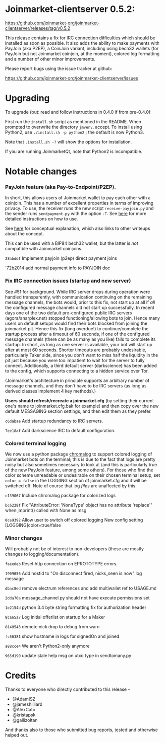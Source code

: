 Joinmarket-clientserver 0.5.2:
=================

<https://github.com/joinmarket-org/joinmarket-clientserver/releases/tag/v0.5.2>

This release contains a fix for IRC connection difficulties which should be
installed as soon as possible. It also adds the ability to make payments with PayJoin (aka P2EP),
a CoinJoin variant, including using bech32 wallets (for PayJoin but not Joinmarket coinjoin, at the moment),
colored log formatting and a number of other minor improvements.

Please report bugs using the issue tracker at github:

<https://github.com/joinmarket-org/joinmarket-clientserver/issues>

Upgrading 
=========

To upgrade (but: read and follow instructions in 0.4.0 if from pre-0.4.0):

First run the `install.sh` script as mentioned in the README. When prompted to overwrite the directory `jmvenv`, accept.
To install using Python2, use `./install.sh -p python2` ; the default is now Python3.

Note that `.install.sh -?` will show the options for installation.

If you are running JoinmarketQt, note that Python2 is incompatible.

Notable changes
===============

### PayJoin feature (aka Pay-to-Endpoint/P2EP).

In short, this allows users of Joinmarket wallet to pay each other with a coinjoin.
This has a number of excellent properties in terms of improving privacy. To use, the
receiver runs the new script `receive-payjoin.py` and the sender runs `sendpayment.py`
with the option `-T`. See [here](https://github.com/JoinMarket-Org/joinmarket-clientserver/blob/master/docs/PAYJOIN.md)
for more detailed instructions on how to use.

See [here](https://reyify.com/blog/payjoin) for conceptual explanation, which also links to other
writeups about the concept.

This can be used with a BIP84 bech32 wallet, but the latter is *not* compatible with Joinmarket coinjoins.

`28abddf` Implement payjoin (p2ep) direct payment joins

`72b2014 add normal payment info to PAYJOIN doc

### Fix IRC connection issues (startup and new server)

See #51 for background. While IRC server drops during operation were handled transparently, with
communication continuing on the remaining message channels, the bots would, prior to this fix, not start
up at all if *all* the configured message channels did not start up successfully. In recent days one of the
two default pre-configured public IRC servers (agora/anarplex.net) stopped functioning/allowing bots to join.
Hence many users on default setups would find their bots blocked from joining the joinmarket pit.
Hence this fix (long overdue!) to continue/complete the startup process after a timeout of 60 seconds, if one
of the configured message channels (there can be as many as you like) fails to complete its startup. In short,
as long as one server is available, your bot will start up after at most 60 seconds.
Shorter timeouts are probably undesirable, particularly Taker side, since you don't want to miss half the
liquidity in the pit just because you were too impatient to wait for the server to fully connect.
Additionally, a third default server (darkscience) has been added to the config, which supports connecting
to a hidden service over Tor.

(Joinmarket's architecture in principle supports an arbitrary number of message channels, and they don't have to
be IRC servers (as long as derived classes implement 4 key methods).)

**Users should refresh/recreate a joinmarket.cfg** (by setting their current one's name to joinmarket.cfg.bak for
example) and then copy over the new default MESSAGING section settings, and then edit them as they prefer.

`c6dabae` Add startup redundancy to IRC servers.

`7ee18af` Add darkscience IRC to default configuration.

### Colored terminal logging

We now use a python package [chromalog](https://chromalog.readthedocs.io/en/latest/) to support colored logging
of Joinmarket bots on the terminal; this is due to the fact that logs are pretty noisy but also sometimes necessary
to look at (and this is particularly true of the new PayJoin feature, among some others). For those who find
the color scheme unreadable or undesirable on their chosen terminal setup, set `color = false` in the LOGGING
section of joinmarket.cfg and it will be switched off. Note of course that log *files* are unaffected by this.

`c139067` Include chromalog package for colorized logs

`bc6228f` Fix "AttributeError: 'NoneType' object has no attribute 'replace'" when jmprint() called with None as msg

`0ce9392` Allow user to switch off colored logging New config setting [LOGGING]color=true/false


### Minor changes

Will probably not be of interest to non-developers (these are mostly changes to logging/documentation).


`faee0eb` Reset http connection on EPROTOTYPE errors.

`1909656` Add hostid to "On disconnect fired, nicks_seen is now" log message

`dbac8ed` remove electrum references and add multiwallet ref to USAGE.md

`2dda70a` message_channel.py should not have execute permissions set

`1e2154d` python 3.4 byte string formatting fix for authorization header

`8ca65a7` Log initial offerlist on startup for a Maker

`8140543` demote nick drop to debug from warn

`fc66381` show hostname in logs for signedOn and joined

`a88cce4` We aren't Python2-only anymore

`965d190` update stale help msg on utxo type in sendtomany.py

Credits
=======

Thanks to everyone who directly contributed to this release -

- @AdamISZ
- @jameshilliard
- @AlexCato
- @kristapsk
- @gallizoltan

And thanks also to those who submitted bug reports, tested and otherwise helped out.


